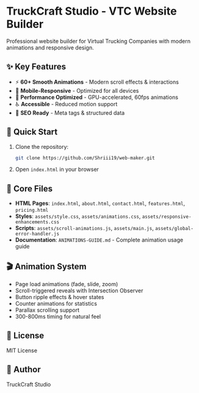 
# TruckCraft Studio - VTC Website Builder

Professional website builder for Virtual Trucking Companies with modern animations and responsive design.

## ✨ Key Features
- ⚡ **60+ Smooth Animations** - Modern scroll effects & interactions
- 📱 **Mobile-Responsive** - Optimized for all devices
- 🚀 **Performance Optimized** - GPU-accelerated, 60fps animations
- ♿ **Accessible** - Reduced motion support
- 🎯 **SEO Ready** - Meta tags & structured data

## 🚀 Quick Start
1. Clone the repository:
   ```bash
   git clone https://github.com/Shriii19/web-maker.git
   ```
2. Open `index.html` in your browser

## 📁 Core Files
- **HTML Pages**: `index.html`, `about.html`, `contact.html`, `features.html`, `pricing.html`
- **Styles**: `assets/style.css`, `assets/animations.css`, `assets/responsive-enhancements.css`
- **Scripts**: `assets/scroll-animations.js`, `assets/main.js`, `assets/global-error-handler.js`
- **Documentation**: `ANIMATIONS-GUIDE.md` - Complete animation usage guide

## 🎬 Animation System
- Page load animations (fade, slide, zoom)
- Scroll-triggered reveals with Intersection Observer
- Button ripple effects & hover states
- Counter animations for statistics
- Parallax scrolling support
- 300-800ms timing for natural feel

## 📝 License
MIT License

## 👤 Author
TruckCraft Studio
